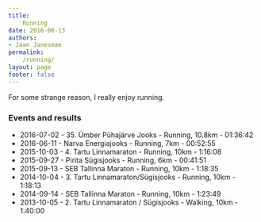 ```yaml
---
title:
    Running
date: 2016-06-13
authors:
- Jaan Janesmae
permalink:
    /running/
layout: page
footer: false
---
```

For some strange reason, I really enjoy running.

### Events and results

- 2016-07-02 - 35. Ümber Pühajärve Jooks - Running, 10.8km - 01:36:42 
- 2016-06-11 - Narva Energiajooks - Running, 7km - 00:52:55
- 2015-10-03 - 4. Tartu Linnamaraton - Running, 10km - 1:16:08
- 2015-09-27 - Pirita Sügisjooks - Running, 6km - 00:41:51
- 2015-09-13 - SEB Tallinna Maraton - Running, 10km - 1:18:35
- 2014-10-04 - 3. Tartu Linnamaraton/Sügisjooks - Running, 10km - 1:18:13
- 2014-09-14 - SEB Tallinna Maraton - Running, 10km - 1:23:49
- 2013-10-05 - 2. Tartu Linnamaraton / Sügisjooks - Walking, 10km - 1:40:00
